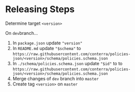 # Releasing Steps

Determine target `<version>`

On `dev`branch...
1. In `package.json` update `"version"`
1. In `README.md` update `"$schema"` to `https://raw.githubusercontent.com/conterra/policies-json/<version>/schema/policies.schema.json`
1. In `./schema/policies.schema.json` update `"$id"` to to `https://raw.githubusercontent.com/conterra/policies-json/<version>/schema/policies.schema.json`
1. Merge changes of `dev` branch into `master`
1. Create tag `<version>` on `master`
